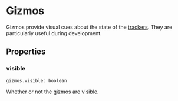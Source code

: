 # Gizmos

Gizmos provide visual cues about the state of the [trackers](tracker.md). They are particularly useful during development.

## Properties

### visible

`gizmos.visible: boolean`

Whether or not the gizmos are visible.